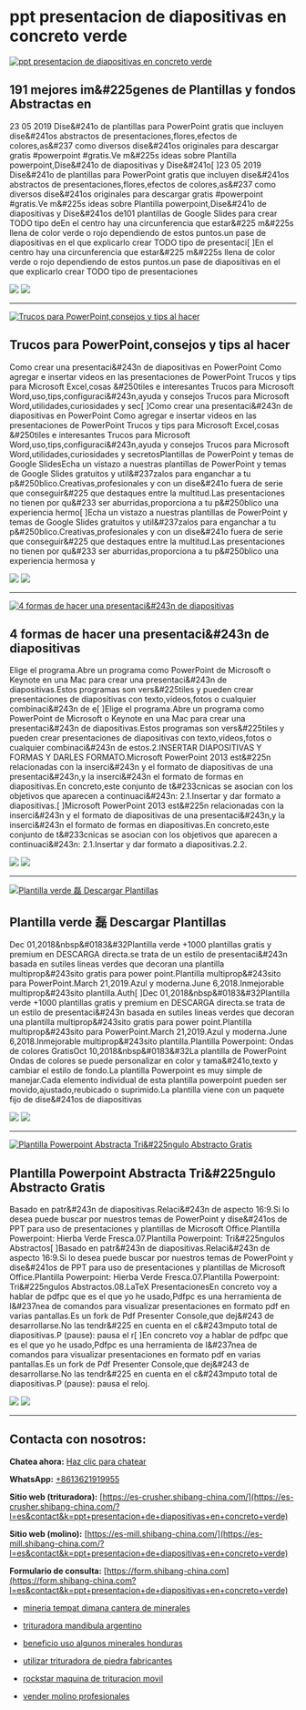 # ppt presentacion de diapositivas en concreto verde

<a href="https://swt.shibang-china.com/?l=es&img&k=ppt+presentacion+de+diapositivas+en+concreto+verde" target="_blank">![ppt presentacion de diapositivas en concreto verde](http://static.shibang-china.com/all-800x300/168.jpg)</a>

## 191 mejores im&#225genes de Plantillas y fondos Abstractas en
23 05 2019 Dise&#241o de plantillas para PowerPoint gratis que incluyen dise&#241os abstractos de presentaciones,flores,efectos de colores,as&#237 como diversos dise&#241os originales para descargar gratis #powerpoint #gratis.Ve m&#225s ideas sobre Plantilla powerpoint,Dise&#241o de diapositivas y Dise&#241o[ ]23 05 2019 Dise&#241o de plantillas para PowerPoint gratis que incluyen dise&#241os abstractos de presentaciones,flores,efectos de colores,as&#237 como diversos dise&#241os originales para descargar gratis #powerpoint #gratis.Ve m&#225s ideas sobre Plantilla powerpoint,Dise&#241o de diapositivas y Dise&#241os de101 plantillas de Google Slides para crear TODO tipo deEn el centro hay una circunferencia que estar&#225 m&#225s llena de color verde o rojo dependiendo de estos puntos.un pase de diapositivas en el que explicarlo crear TODO tipo de presentaci[ ]En el centro hay una circunferencia que estar&#225 m&#225s llena de color verde o rojo dependiendo de estos puntos.un pase de diapositivas en el que explicarlo crear TODO tipo de presentaciones


<a href="https://whatsapp.shibangsoft.com/WhatsApp.php" target="_blank" title="WhatsApp">![](http://static.shibang-china.com/icon/whatsapp.png)</a> <a href="https://swt.shibang-china.com/?l=es&icon&k=ppt+presentacion+de+diapositivas+en+concreto+verde" target="_blank">![](http://static.shibang-china.com/icon/chat-es.png)</a>

---

<a href="https://swt.shibang-china.com/?l=es&img&k=ppt+presentacion+de+diapositivas+en+concreto+verde" target="_blank">![Trucos para PowerPoint,consejos y tips al hacer](http://static.shibang-china.com/all-800x300/553.jpg)</a>

## Trucos para PowerPoint,consejos y tips al hacer
Como crear una presentaci&#243n de diapositivas en PowerPoint Como agregar e insertar videos en las presentaciones de PowerPoint Trucos y tips para Microsoft Excel,cosas &#250tiles e interesantes Trucos para Microsoft Word,uso,tips,configuraci&#243n,ayuda y consejos Trucos para Microsoft Word,utilidades,curiosidades y sec[ ]Como crear una presentaci&#243n de diapositivas en PowerPoint Como agregar e insertar videos en las presentaciones de PowerPoint Trucos y tips para Microsoft Excel,cosas &#250tiles e interesantes Trucos para Microsoft Word,uso,tips,configuraci&#243n,ayuda y consejos Trucos para Microsoft Word,utilidades,curiosidades y secretosPlantillas de PowerPoint y temas de Google SlidesEcha un vistazo a nuestras plantillas de PowerPoint y temas de Google Slides gratuitos y util&#237zalos para enganchar a tu p&#250blico.Creativas,profesionales y con un dise&#241o fuera de serie que conseguir&#225 que destaques entre la multitud.Las presentaciones no tienen por qu&#233 ser aburridas,proporciona a tu p&#250blico una experiencia hermo[ ]Echa un vistazo a nuestras plantillas de PowerPoint y temas de Google Slides gratuitos y util&#237zalos para enganchar a tu p&#250blico.Creativas,profesionales y con un dise&#241o fuera de serie que conseguir&#225 que destaques entre la multitud.Las presentaciones no tienen por qu&#233 ser aburridas,proporciona a tu p&#250blico una experiencia hermosa y


<a href="https://whatsapp.shibangsoft.com/WhatsApp.php" target="_blank" title="WhatsApp">![](http://static.shibang-china.com/icon/whatsapp.png)</a> <a href="https://swt.shibang-china.com/?l=es&icon&k=ppt+presentacion+de+diapositivas+en+concreto+verde" target="_blank">![](http://static.shibang-china.com/icon/chat-es.png)</a>

---

<a href="https://swt.shibang-china.com/?l=es&img&k=ppt+presentacion+de+diapositivas+en+concreto+verde" target="_blank">![4 formas de hacer una presentaci&#243n de diapositivas](http://static.shibang-china.com/all-800x300/371.jpg)</a>

## 4 formas de hacer una presentaci&#243n de diapositivas
Elige el programa.Abre un programa como PowerPoint de Microsoft o Keynote en una Mac para crear una presentaci&#243n de diapositivas.Estos programas son vers&#225tiles y pueden crear presentaciones de diapositivas con texto,videos,fotos o cualquier combinaci&#243n de e[ ]Elige el programa.Abre un programa como PowerPoint de Microsoft o Keynote en una Mac para crear una presentaci&#243n de diapositivas.Estos programas son vers&#225tiles y pueden crear presentaciones de diapositivas con texto,videos,fotos o cualquier combinaci&#243n de estos.2.INSERTAR DIAPOSITIVAS Y FORMAS Y DARLES FORMATO.Microsoft PowerPoint 2013 est&#225n relacionadas con la inserci&#243n y el formato de diapositivas de una presentaci&#243n,y la inserci&#243n el formato de formas en diapositivas.En concreto,este conjunto de t&#233cnicas se asocian con los objetivos que aparecen a continuaci&#243n: 2.1.Insertar y dar formato a diapositivas.[ ]Microsoft PowerPoint 2013 est&#225n relacionadas con la inserci&#243n y el formato de diapositivas de una presentaci&#243n,y la inserci&#243n el formato de formas en diapositivas.En concreto,este conjunto de t&#233cnicas se asocian con los objetivos que aparecen a continuaci&#243n: 2.1.Insertar y dar formato a diapositivas.2.2.


<a href="https://whatsapp.shibangsoft.com/WhatsApp.php" target="_blank" title="WhatsApp">![](http://static.shibang-china.com/icon/whatsapp.png)</a> <a href="https://swt.shibang-china.com/?l=es&icon&k=ppt+presentacion+de+diapositivas+en+concreto+verde" target="_blank">![](http://static.shibang-china.com/icon/chat-es.png)</a>

---

<a href="https://swt.shibang-china.com/?l=es&img&k=ppt+presentacion+de+diapositivas+en+concreto+verde" target="_blank">![Plantilla verde 磊 Descargar Plantillas](http://static.shibang-china.com/all-800x300/1185.jpg)</a>

## Plantilla verde 磊 Descargar Plantillas
Dec 01,2018&nbsp&#0183&#32Plantilla verde +1000 plantillas gratis y premium en DESCARGA directa.se trata de un estilo de presentaci&#243n basada en sutiles lineas verdes que decoran una plantilla multiprop&#243sito gratis para power point.Plantilla multiprop&#243sito para PowerPoint.March 21,2019.Azul y moderna.June 6,2018.Inmejorable multiprop&#243sito plantilla.Auth[ ]Dec 01,2018&nbsp&#0183&#32Plantilla verde +1000 plantillas gratis y premium en DESCARGA directa.se trata de un estilo de presentaci&#243n basada en sutiles lineas verdes que decoran una plantilla multiprop&#243sito gratis para power point.Plantilla multiprop&#243sito para PowerPoint.March 21,2019.Azul y moderna.June 6,2018.Inmejorable multiprop&#243sito plantilla.Plantilla Powerpoint: Ondas de colores GratisOct 10,2018&nbsp&#0183&#32La plantilla de PowerPoint Ondas de colores se puede personalizar en color y tama&#241o,texto y cambiar el estilo de fondo.La plantilla Powerpoint es muy simple de manejar.Cada elemento individual de esta plantilla powerpoint pueden ser movido,ajustado,reubicado o suprimido.La plantilla viene con un paquete fijo de dise&#241os de diapositivas


<a href="https://whatsapp.shibangsoft.com/WhatsApp.php" target="_blank" title="WhatsApp">![](http://static.shibang-china.com/icon/whatsapp.png)</a> <a href="https://swt.shibang-china.com/?l=es&icon&k=ppt+presentacion+de+diapositivas+en+concreto+verde" target="_blank">![](http://static.shibang-china.com/icon/chat-es.png)</a>

---

<a href="https://swt.shibang-china.com/?l=es&img&k=ppt+presentacion+de+diapositivas+en+concreto+verde" target="_blank">![Plantilla Powerpoint Abstracta Tri&#225ngulo Abstracto Gratis](http://static.shibang-china.com/all-800x300/815.jpg)</a>

## Plantilla Powerpoint Abstracta Tri&#225ngulo Abstracto Gratis
Basado en patr&#243n de diapositivas.Relaci&#243n de aspecto 16:9.Si lo desea puede buscar por nuestros temas de PowerPoint y dise&#241os de PPT para uso de presentaciones y plantillas de Microsoft Office.Plantilla Powerpoint: Hierba Verde Fresca.07.Plantilla Powerpoint: Tri&#225ngulos Abstractos[ ]Basado en patr&#243n de diapositivas.Relaci&#243n de aspecto 16:9.Si lo desea puede buscar por nuestros temas de PowerPoint y dise&#241os de PPT para uso de presentaciones y plantillas de Microsoft Office.Plantilla Powerpoint: Hierba Verde Fresca.07.Plantilla Powerpoint: Tri&#225ngulos Abstractos.08.LaTeX PresentacionesEn concreto voy a hablar de pdfpc que es el que yo he usado,Pdfpc es una herramienta de l&#237nea de comandos para visualizar presentaciones en formato pdf en varias pantallas.Es un fork de Pdf Presenter Console,que dej&#243 de desarrollarse.No las tendr&#225 en cuenta en el c&#243mputo total de diapositivas.P (pause): pausa el r[ ]En concreto voy a hablar de pdfpc que es el que yo he usado,Pdfpc es una herramienta de l&#237nea de comandos para visualizar presentaciones en formato pdf en varias pantallas.Es un fork de Pdf Presenter Console,que dej&#243 de desarrollarse.No las tendr&#225 en cuenta en el c&#243mputo total de diapositivas.P (pause): pausa el reloj.


<a href="https://whatsapp.shibangsoft.com/WhatsApp.php" target="_blank" title="WhatsApp">![](http://static.shibang-china.com/icon/whatsapp.png)</a> <a href="https://swt.shibang-china.com/?l=es&icon&k=ppt+presentacion+de+diapositivas+en+concreto+verde" target="_blank">![](http://static.shibang-china.com/icon/chat-es.png)</a>

---
## Contacta con nosotros:

**Chatea ahora:** [Haz clic para chatear](https://swt.shibang-china.com?l=es&contact&k=ppt+presentacion+de+diapositivas+en+concreto+verde)

**WhatsApp:**  [+8613621919955](https://whatsapp.shibangsoft.com/WhatsApp.php)

**Sitio web (trituradora):** [https://es-crusher.shibang-china.com/](https://es-crusher.shibang-china.com/?l=es&contact&k=ppt+presentacion+de+diapositivas+en+concreto+verde)

**Sitio web (molino):** [https://es-mill.shibang-china.com/](https://es-mill.shibang-china.com/?l=es&contact&k=ppt+presentacion+de+diapositivas+en+concreto+verde)

**Formulario de consulta:** [https://form.shibang-china.com](https://form.shibang-china.com?l=es&contact&k=ppt+presentacion+de+diapositivas+en+concreto+verde)

* [mineria tempat dimana cantera de minerales](../67/mineria%20tempat%20dimana%20cantera%20de%20minerales.md)

* [trituradora mandibula argentino](../80/trituradora%20mandibula%20argentino.md)

* [beneficio uso algunos minerales honduras](../72/beneficio%20uso%20algunos%20minerales%20honduras.md)

* [utilizar trituradora de piedra fabricantes](../80/utilizar%20trituradora%20de%20piedra%20fabricantes.md)

* [rockstar maquina de trituracion movil](../66/rockstar%20maquina%20de%20trituracion%20movil.md)

* [vender molino profesionales](../80/vender%20molino%20profesionales.md)